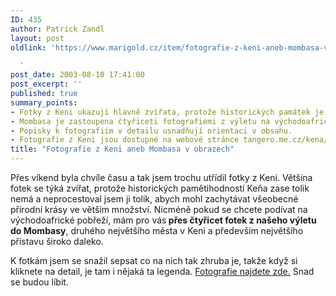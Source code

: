 ```yaml
---
ID: 435
author: Patrick Zandl
layout: post
oldlink: 'https://www.marigold.cz/item/fotografie-z-keni-aneb-mombasa-v-obrazech

  '
post_date: 2003-08-10 17:41:00
post_excerpt: ''
published: true
summary_points:
- Fotky z Keni ukazují hlavně zvířata, protože historických památek je málo.
- Mombasa je zastoupena čtyřiceti fotografiemi z výletu na východoafrické pobřeží.
- Popisky k fotografiím v detailu usnadňují orientaci v obsahu.
- Fotografie z Keni jsou dostupné na webové stránce tangero.me.cz/kena/mombasa/.
title: "Fotografie z Keni aneb Mombasa v obrazech"
---
```


<p>
Přes víkend byla chvíle času a tak jsem trochu utřídil fotky z Keni. Většina fotek se týká zvířat, protože historických pamětihodností Keňa zase tolik nemá a neprocestoval jsem ji tolik, abych mohl zachytávat všeobecné přírodní krásy ve větším množství. Nicméně pokud se chcete podívat na východoafrické pobřeží, mám pro vás<STRONG> přes čtyřicet fotek z našeho výletu do Mombasy</STRONG>, druhého největšího města v Keni a především největšího přístavu široko daleko. </p>

<p>
K fotkám jsem se snažil sepsat co na nich tak zhruba je, takže když si kliknete na detail, je tam i nějaká ta legenda. <A href="http://tangero.me.cz/kena/mombasa/" target=_blank>Fotografie najdete zde.</A>&#160;Snad se budou líbit. </p>